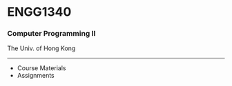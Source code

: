 # ENGG1340
### Computer Programming II

The Univ. of Hong Kong
***
- Course Materials
- Assignments
